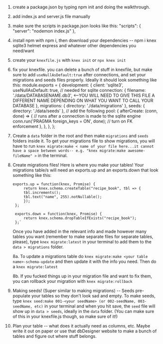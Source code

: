 1. create a package.json by typing npm init and doing the walkthrough.

2. add index.js and server.js file manually

3. make sure the scripts in package.json looks like this:
    "scripts": {
    "server": "nodemon index.js"
  },

4. install npm with npm i, then download your dependencies -- npm i knex sqlite3 helmet express and whatever other dependencies you need/want 

5. create your `knexfile.js` with `knex init` or `npx knex init`

6. fix your knexfile. you can delete a bunch of stuff in knexfile, but make sure to add `useNullAsDefault:true` after connections, and set your migrations and seeds files properly. Ideally it should look something like this:
    module.exports = {
        development: {
            client: 'sqlite3',
            useNullAsDefault: true, // needed for sqlite
            connection: {
            filename: './data/DATABASENAME.db3', <--YOU WILL NEED TO GIVE THIS FILE A DIFFERENT NAME DEPENDING ON WHAT YOU WANT TO CALL YOUR DATABASE
            },
            migrations: {
            directory: './data/migrations'
            },
            seeds: {
            directory: './data/seeds'
            },
            // add the following
            pool: {
            afterCreate: (conn, done) => {
                // runs after a connection is made to the sqlite engine
                conn.run('PRAGMA foreign_keys = ON', done); // turn on FK enforcement
                },
            },
            }, 
            };

7. Create a `data` folder in the root and then make `migrations` and `seeds` folders inside it. To get your migrations file to show migrations, you will have to run `knex migrate:make < name of your file here...it cannot have a space between words-- e.g. "knex migrate:make awesome-fileName" >` in the terminal.


8. Create migrations files!
    Here is where you make your tables! Your migrations table/s will need an exports.up and an exports.down that look something like this:

       exports.up = function(knex, Promise) {
            return knex.schema.createTable("recipe_book", tbl => {
            tbl.increments();
            tbl.text("name", 255).notNullable();
            });
        };

        exports.down = function(knex, Promise) {
            return knex.schema.dropTableIfExists("recipe_book");
        };`

    Once you have added in the relevant info and made however many tables you want (remember to make separate files for separate tables, please), type `knex migrate:latest` in your terminal to add them to the `data > migrations` folder.

    8a. To update a migrations table do `knex migrate:make <your table name>-schema-update` and then update it with the info you need. Then do a `knex migrate:latest`
    
    8b. If you fucked things up in your migration file and want to fix them, you can rollback your migration with `knex migrate:rollback`

9. Making seeds! (Super similar to making migrations) -- Seeds pre-populate your tables so they don't look sad and empty. To make seeds, type `knex seed:make 001-<your seedName> (or 002-seedName, 003-seedName, etc)` in your terminal and when you hit save, the `seed` file will show up in `data > seeds`, ideally in the `data` folder. (You can make sure of this in your knexfile.js though, so make sure of it!)

10. Plan your table -- what does it actually need as columns, etc. Maybe write it out on paper or use that dbDesigner website to make a bunch of tables and figure out where stuff belongs.
